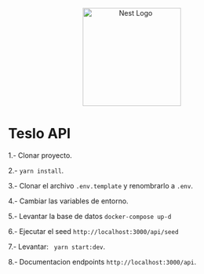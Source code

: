 <p align="center">
  <a href="http://nestjs.com/" target="blank"><img src="https://nestjs.com/img/logo-small.svg" width="200" alt="Nest Logo" /></a>
</p>


# Teslo API

1.- Clonar proyecto.

2.- ``` yarn install ```.

3.- Clonar el archivo ```.env.template``` y renombrarlo a ```.env```.

4.- Cambiar las variables de entorno.

5.- Levantar la base de datos 
``` docker-compose up-d ```

6.- Ejecutar el seed
``` http://localhost:3000/api/seed ```

7.- Levantar: ``` yarn start:dev```.

8.- Documentacion endpoints
``` http://localhost:3000/api ```.